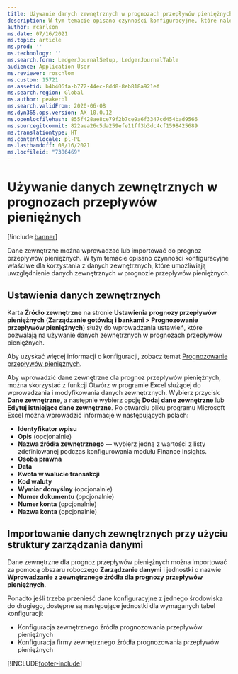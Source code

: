 ```yaml
---
title: Używanie danych zewnętrznych w prognozach przepływów pieniężnych
description: W tym temacie opisano czynności konfiguracyjne, które należy wykonać, aby można było wprowadzać i importować dane zewnętrzne do prognoz przepływów pieniężnych.
author: rcarlson
ms.date: 07/16/2021
ms.topic: article
ms.prod: ''
ms.technology: ''
ms.search.form: LedgerJournalSetup, LedgerJournalTable
audience: Application User
ms.reviewer: roschlom
ms.custom: 15721
ms.assetid: b4b406fa-b772-44ec-8dd8-8eb818a921ef
ms.search.region: Global
ms.author: peakerbl
ms.search.validFrom: 2020-06-08
ms.dyn365.ops.version: AX 10.0.12
ms.openlocfilehash: 855f428ae8ce79f2b7ce9a6f3347cd454bad9566
ms.sourcegitcommit: 822aea26c5da259efe11ff3b3dc4cf1598425689
ms.translationtype: HT
ms.contentlocale: pl-PL
ms.lasthandoff: 08/16/2021
ms.locfileid: "7386469"
---
```

# <a name="use-external-data-in-cash-flow-forecasts"></a>Używanie danych zewnętrznych w prognozach przepływów pieniężnych

[!include [banner](../includes/banner.md)]

Dane zewnętrzne można wprowadzać lub importować do prognoz przepływów pieniężnych. W tym temacie opisano czynności konfiguracyjne właściwe dla korzystania z danych zewnętrznych, które umożliwiają uwzględnienie danych zewnętrznych w prognozie przepływów pieniężnych.

## <a name="external-data-setup"></a>Ustawienia danych zewnętrznych

Karta **Źródło zewnętrzne** na stronie **Ustawienia prognozy przepływów pieniężnych** (**Zarządzanie gotówką i bankami \> Prognozowanie przepływów pieniężnych**) służy do wprowadzania ustawień, które pozwalają na używanie danych zewnętrznych w prognozach przepływów pieniężnych.

Aby uzyskać więcej informacji o konfiguracji, zobacz temat [Prognozowanie przepływów pieniężnych](../cash-bank-management/cash-flow-forecasting.md).

Aby wprowadzić dane zewnętrzne dla prognoz przepływów pieniężnych, można skorzystać z funkcji Otwórz w programie Excel służącej do wprowadzania i modyfikowania danych zewnętrznych. Wybierz przycisk **Dane zewnętrzne**, a następnie wybierz opcję **Dodaj dane zewnętrzne** lub **Edytuj istniejące dane zewnętrzne**. Po otwarciu pliku programu Microsoft Excel można wprowadzić informacje w następujących polach:

- **Identyfikator wpisu**
- **Opis** (opcjonalnie)
- **Nazwa źródła zewnętrznego** — wybierz jedną z wartości z listy zdefiniowanej podczas konfigurowania modułu Finance Insights.
- **Osoba prawna**
- **Data**
- **Kwota w walucie transakcji**
- **Kod waluty**
- **Wymiar domyślny** (opcjonalnie)
- **Numer dokumentu** (opcjonalnie)
- **Numer konta** (opcjonalnie)
- **Nazwa konta** (opcjonalnie)

## <a name="importing-external-data-by-using-the-data-management-framework"></a>Importowanie danych zewnętrznych przy użyciu struktury zarządzania danymi

Dane zewnętrzne dla prognoz przepływów pieniężnych można importować za pomocą obszaru roboczego **Zarządzanie danymi** i jednostki o nazwie **Wprowadzanie z zewnętrznego źródła dla prognozy przepływów pieniężnych**.

Ponadto jeśli trzeba przenieść dane konfiguracyjne z jednego środowiska do drugiego, dostępne są następujące jednostki dla wymaganych tabel konfiguracji:

- Konfiguracja zewnętrznego źródła prognozowania przepływów pieniężnych
- Konfiguracja firmy zewnętrznego źródła prognozowania przepływów pieniężnych

[!INCLUDE[footer-include](../../includes/footer-banner.md)]
